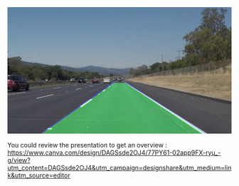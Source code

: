 ![Lane Detection Output](https://github.com/Shahd-404/Lane-Detection-/blob/main/lane_finding_output.jpg?raw=true)


You could review the presentation to get an overview : 
https://www.canva.com/design/DAGSsde2OJ4/77PY61-02app9FX-ryu_-g/view?utm_content=DAGSsde2OJ4&utm_campaign=designshare&utm_medium=link&utm_source=editor






